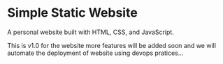 # Simple Static Website

A personal website built with HTML, CSS, and JavaScript.

This is v1.0 for the website more features will be added soon and we will automate the deployment of website using devops pratices...
